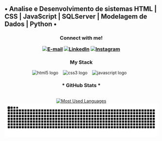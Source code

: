 <p><h2>• Analise e Desenvolvimento de sistemas HTML | CSS | JavaScript | SQLServer | Modelagem de Dados | Python •
</h2></p>


<h3 align="center">Connect with me!

[![E-mail](https://img.shields.io/badge/-Email-000?style=for-the-badge&logo=microsoft-outlook&logoColor=800000&color:FFF)](mailto:abmaelmarques.souza@gmail.com)
[![LinkedIn](https://img.shields.io/badge/-LinkedIn-000?style=for-the-badge&logo=linkedin&logoColor=800000&color:FFF)](https://www.linkedin.com/in/abmael-marques-780080265/)
[![Instagram](https://img.shields.io/badge/-Instagram-000?style=for-the-badge&logo=instagram&logoColor=800000&color:FFF)](https://www.instagram.com/abmaelmarques_/)
</h3>

<h3 align="center">My Stack</h3>

<div align="center">
  <img src="https://cdn.jsdelivr.net/gh/devicons/devicon/icons/html5/html5-original.svg" height="25" alt="html5 logo"  />
  <img width="8" />
  <img src="https://cdn.jsdelivr.net/gh/devicons/devicon/icons/css3/css3-original.svg" height="25" alt="css3 logo"  />
  <img width="8" />
  <img src="https://cdn.jsdelivr.net/gh/devicons/devicon/icons/javascript/javascript-plain.svg" height="25" alt="javascript logo"  />
  <img width="8" />
</div>


<div style="text-align: center;" align="center">
  <h3>* GitHub Stats *</h3>
  <br>
  

  <a href="https://github.com/abmaelmarques/github-readme-stats">
    <img src="https://github-readme-stats-git-masterrstaa-rickstaa.vercel.app/api/top-langs/?username=abmaelmarques&line_height=10&card_width=290&layout=compact&hide_title=false&count_private=true&langs_count=4&show_icons=true&title_color=ffffff&hide=html,scss,less&bg_color=000&text_color=ffffff&border_radius=3&border_color=ffffff&count_private=true" alt="Most Used Languages">
  </a>
</div>

<!---
abmaelmarques/abmaelmarques is a ✨ special ✨ repository because its `README.md` (this file) appears on your GitHub profile.
You can click the Preview link to take a look at your changes.
--->

 
<picture align="center">
  <source media="(prefers-color-scheme: dark)" srcset="https://raw.githubusercontent.com/abmaelmarques/abmaelmarques/output/github-contribution-grid-snake-dark.svg">
  <source media="(prefers-color-scheme: light)" srcset="https://raw.githubusercontent.com/abmaelmarques/abmaelmarques/output/github-contribution-grid-snake-dark.svg">
  <img align="center" alt="github contribution grid snake animation" src="https://raw.githubusercontent.com/abmaelmarques/abmaelmarques/output/github-contribution-grid-snake.svg">
</picture>
